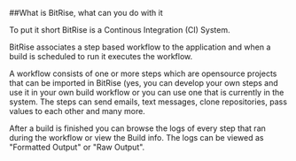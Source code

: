 ##What is BitRise, what can you do with it

To put it short BitRise is a Continous Integration (CI) System.

BitRise associates a step based workflow to the application and when a build is scheduled to run it executes the workflow. 

A workflow consists of one or more steps which are opensource projects that can be imported in BitRise (yes, you can develop your own steps and use it in your own build workflow or you can use one that is currently in the system. The steps can send emails, text messages, clone repositories, pass values to each other and many more. 

After a build is finished you can browse the logs of every step that ran during the workflow or view the Build info. The logs can be viewed as "Formatted Output" or "Raw Output".